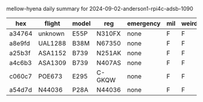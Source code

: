 mellow-hyena daily summary for 2024-09-02-anderson1-rpi4c-adsb-1090

|hex|flight|model|reg|emergency|mil|weirdo|
|--|--|--|--|--|--|--|
|a34764|unknown|E55P|N310FX|none|F|F|
|a8e9fd|UAL1288|B38M|N67350|none|F|F|
|a25b3f|ASA1152|B739|N251AK|none|F|F|
|a4c6b3|ASA1309|B739|N407AS|none|F|F|
|c060c7|POE673|E295|C-GKQW|none|F|F|
|a54d7d|N44036|P28A|N44036|none|F|F|

